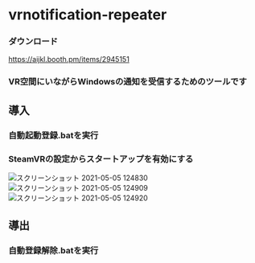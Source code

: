 # vrnotification-repeater

### ダウンロード  
https://aijkl.booth.pm/items/2945151
### VR空間にいながらWindowsの通知を受信するためのツールです

## 導入
  ### 自動起動登録.batを実行
  ### SteamVRの設定からスタートアップを有効にする 
![スクリーンショット 2021-05-05 124830](https://user-images.githubusercontent.com/51302983/117095128-7e48b980-ada0-11eb-94e0-68ffdd86dd5e.jpg)
![スクリーンショット 2021-05-05 124909](https://user-images.githubusercontent.com/51302983/117095156-91f42000-ada0-11eb-9e48-b6abc7e7b0eb.jpg)
![スクリーンショット 2021-05-05 124920](https://user-images.githubusercontent.com/51302983/117095146-8a347b80-ada0-11eb-8f5e-33fb95a29ec8.jpg)

## 導出
  ### 自動登録解除.batを実行
